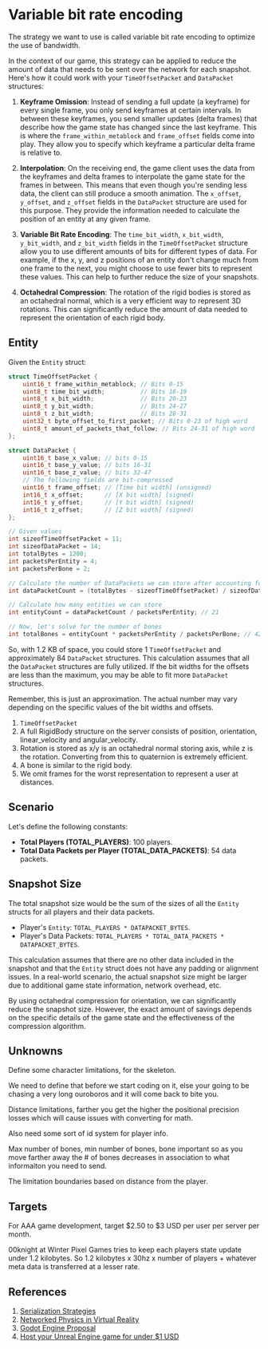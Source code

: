 # Variable bit rate encoding

The strategy we want to use is called variable bit rate encoding to optimize the use of bandwidth.

In the context of our game, this strategy can be applied to reduce the amount of data that needs to be sent over the network for each snapshot. Here's how it could work with your `TimeOffsetPacket` and `DataPacket` structures:

1. **Keyframe Omission**: Instead of sending a full update (a keyframe) for every single frame, you only send keyframes at certain intervals. In between these keyframes, you send smaller updates (delta frames) that describe how the game state has changed since the last keyframe. This is where the `frame_within_metablock` and `frame_offset` fields come into play. They allow you to specify which keyframe a particular delta frame is relative to.

2. **Interpolation**: On the receiving end, the game client uses the data from the keyframes and delta frames to interpolate the game state for the frames in between. This means that even though you're sending less data, the client can still produce a smooth animation. The `x_offset`, `y_offset`, and `z_offset` fields in the `DataPacket` structure are used for this purpose. They provide the information needed to calculate the position of an entity at any given frame.

3. **Variable Bit Rate Encoding**: The `time_bit_width`, `x_bit_width`, `y_bit_width`, and `z_bit_width` fields in the `TimeOffsetPacket` structure allow you to use different amounts of bits for different types of data. For example, if the x, y, and z positions of an entity don't change much from one frame to the next, you might choose to use fewer bits to represent these values. This can help to further reduce the size of your snapshots.

4. **Octahedral Compression**: The rotation of the rigid bodies is stored as an octahedral normal, which is a very efficient way to represent 3D rotations. This can significantly reduce the amount of data needed to represent the orientation of each rigid body.

## Entity

Given the `Entity` struct:

```cpp
struct TimeOffsetPacket {
    uint16_t frame_within_metablock; // Bits 0-15
    uint8_t time_bit_width;          // Bits 16-19
    uint8_t x_bit_width;             // Bits 20-23
    uint8_t y_bit_width;             // Bits 24-27
    uint8_t z_bit_width;             // Bits 28-31
    uint32_t byte_offset_to_first_packet; // Bits 0-23 of high word
    uint8_t amount_of_packets_that_follow; // Bits 24-31 of high word
};

struct DataPacket {
    uint16_t base_x_value; // bits 0-15
    uint16_t base_y_value; // bits 16-31
    uint16_t base_z_value; // bits 32-47
    // The following fields are bit-compressed
    uint16_t frame_offset; // [Time bit width] (unsigned)
    int16_t x_offset;      // [X bit width] (signed)
    int16_t y_offset;      // [Y bit width] (signed)
    int16_t z_offset;      // [Z bit width] (signed)
};
```

```cpp
// Given values
int sizeofTimeOffsetPacket = 11;
int sizeofDataPacket = 14;
int totalBytes = 1200;
int packetsPerEntity = 4;
int packetsPerBone = 2;

// Calculate the number of DataPackets we can store after accounting for one TimeOffsetPacket
int dataPacketCount = (totalBytes - sizeofTimeOffsetPacket) / sizeofDataPacket; // 84

// Calculate how many entities we can store
int entityCount = dataPacketCount / packetsPerEntity; // 21

// Now, let's solve for the number of bones
int totalBones = entityCount * packetsPerEntity / packetsPerBone; // 42
```

So, with 1.2 KB of space, you could store 1 `TimeOffsetPacket` and approximately 84 `DataPacket` structures. This calculation assumes that all the `DataPacket` structures are fully utilized. If the bit widths for the offsets are less than the maximum, you may be able to fit more `DataPacket` structures.

Remember, this is just an approximation. The actual number may vary depending on the specific values of the bit widths and offsets.

1. `TimeOffsetPacket`
1. A full RigidBody structure on the server consists of position, orientation, linear_velocity and angular_velocity.
1. Rotation is stored as x/y is an octahedral normal storing axis, while z is the rotation. Converting from this to quaternion is extremely efficient.
1. A bone is similar to the rigid body.
1. We omit frames for the worst representation to represent a user at distances.

## Scenario

Let's define the following constants:

- **Total Players (TOTAL_PLAYERS)**: 100 players.
- **Total Data Packets per Player (TOTAL_DATA_PACKETS)**: 54 data packets.

## Snapshot Size

The total snapshot size would be the sum of the sizes of all the `Entity` structs for all players and their data packets.

- Player's `Entity`: `TOTAL_PLAYERS * DATAPACKET_BYTES`.
- Player's Data Packets: `TOTAL_PLAYERS * TOTAL_DATA_PACKETS * DATAPACKET_BYTES`.

This calculation assumes that there are no other data included in the snapshot and that the `Entity` struct does not have any padding or alignment issues. In a real-world scenario, the actual snapshot size might be larger due to additional game state information, network overhead, etc.

By using octahedral compression for orientation, we can significantly reduce the snapshot size. However, the exact amount of savings depends on the specific details of the game state and the effectiveness of the compression algorithm.

## Unknowns

Define some character limitations, for the skeleton.

We need to define that before we start coding on it, else your going to be chasing a very long ouroboros and it will come back to bite you.

Distance limitations, farther you get the higher the positional precision losses which will cause issues with converting for math.

Also need some sort of id system for player info.

Max number of bones, min number of bones, bone important so as you move farther away the # of bones decreases in association to what informaiton you need to send.

The limitation boundaries based on distance from the player.

## Targets

For AAA game development, target $2.50 to $3 USD per user per server per month.

00knight at Winter Pixel Games tries to keep each players state update under 1.2 kilobytes. So 1.2 kilobytes x 30hz x number of players + whatever meta data is transferred at a lesser rate.

## References

1. [Serialization Strategies](https://gafferongames.com/post/serialization_strategies/)
2. [Networked Physics in Virtual Reality](https://www.youtube.com/watch?v=sx4IIQL0x7c)
3. [Godot Engine Proposal](https://github.com/godotengine/godot-proposals/issues/3375)
4. [Host your Unreal Engine game for under $1 USD](https://aws.amazon.com/blogs/gametech/how-to-host-your-unreal-engine-game-for-under-1-per-player-with-amazon-gamelift/)
```
